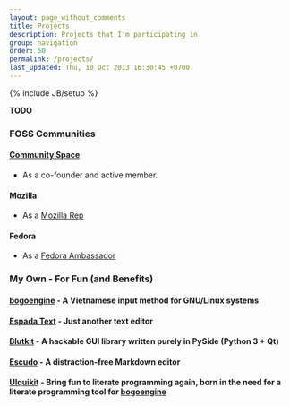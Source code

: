 ```yaml
---
layout: page_without_comments
title: Projects
description: Projects that I'm participating in
group: navigation
order: 50
permalink: /projects/
last_updated: Thu, 10 Oct 2013 16:30:45 +0700
---
```

{% include JB/setup %}

**TODO**

### FOSS Communities

#### [Community Space](http://khonggiancongdong.org)

* As a co-founder and active member.

#### Mozilla

* As a [Mozilla Rep](https://wiki.mozilla.org/User:Cmpitg)

#### Fedora

* As a [Fedora Ambassador](https://fedoraproject.org/wiki/User:Cmpitg)

### My Own - For Fun (and Benefits)

#### [bogoengine](/projects/bogoengine) - A Vietnamese input method for GNU/Linux systems

#### [Espada Text](/projects/espada/) - Just another text editor

#### [Blutkit](https://github.com/cmpitg/blutkit) - A hackable GUI library written purely in PySide (Python 3 + Qt)

#### [Escudo](https://github.com/cmpitg/escudo) - A distraction-free Markdown editor

#### [Ulquikit](https://github.com/cmpitg/ulquikit) - Bring fun to literate programming again, born in the need for a literate programming tool for [bogoengine](/projects/bogoengine)
